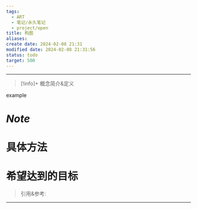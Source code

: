 ```yaml
---
tags:
  - ART
  - 笔记/永久笔记
  - project/open
title: 构图
aliases: 
create date: 2024-02-08 21:31
modified date: 2024-02-08 21:31:56
status: todo
target: 500
---
```



---
> [!info]+ 概念简介&定义
> 
example


# ***Note***


# 具体方法


# 希望达到的目标


> 引用&参考:
>[^1]:  


---
